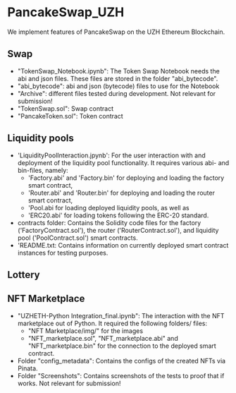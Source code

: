 # PancakeSwap_UZH
 We implement features of PancakeSwap on the UZH Ethereum Blockchain.


## Swap 
- "TokenSwap_Notebook.ipynb": The Token Swap Notebook needs the abi and json files. These files are stored in the folder "abi_bytecode". 
- "abi_bytecode": abi and json (bytecode) files to use for the Notebook 
- "Archive": different files tested during development. Not relevant for submission! 
- "TokenSwap.sol": Swap contract
- "PancakeToken.sol": Token contract

## Liquidity pools
- 'LiquidityPoolInteraction.jpynb': For the user interaction with and deployment of the liquidity pool functionality. It requires various abi- and bin-files, namely:
  - 'Factory.abi' and 'Factory.bin' for deploying and loading the factory smart contract, 
  - 'Router.abi' and 'Router.bin' for deploying and loading the router smart contract, 
  - 'Pool.abi for loading deployed liquidity pools, as well as 
  - 'ERC20.abi' for loading tokens following the ERC-20 standard.
- contracts folder: Contains the Solidity code files for the factory ('FactoryContract.sol'), the router ('RouterContract.sol'), and liquidity pool ('PoolContract.sol') smart contracts.
- 'README.txt: Contains information on currently deployed smart contract instances for testing purposes.

## Lottery


## NFT Marketplace
- "UZHETH-Python Integration_final.ipynb": The interaction with the NFT marketplace out of Python. It required the following folders/ files: 
  - "NFT Marketplace/img/" for the images
  - "NFT_marketplace.sol", "NFT_marketplace.abi" and "NFT_marketplace.bin" for the connection to the deployed smart contract.
- Folder "config_metadata": Contains the configs of the created NFTs via Pinata.
- Folder "Screenshots": Contains screenshots of the tests to proof that if works. Not relevant for submission! 
